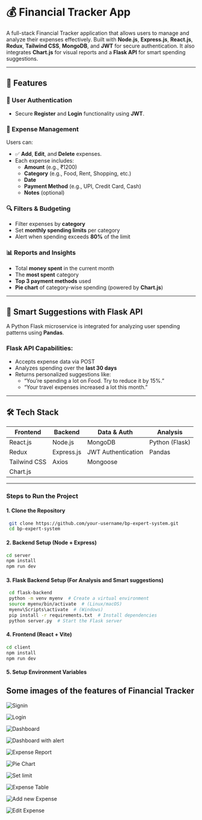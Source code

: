 # 💰 Financial Tracker App

A full-stack Financial Tracker application that allows users to manage and analyze their expenses effectively. Built with **Node.js**, **Express.js**, **React.js**, **Redux**, **Tailwind CSS**, **MongoDB**, and **JWT** for secure authentication. It also integrates **Chart.js** for visual reports and a **Flask API** for smart spending suggestions.

---

## 🚀 Features

### 👤 User Authentication
- Secure **Register** and **Login** functionality using **JWT**.

### 🧾 Expense Management
Users can:
- ✅ **Add**, **Edit**, and **Delete** expenses.
- Each expense includes:
  - **Amount** (e.g., ₹1200)
  - **Category** (e.g., Food, Rent, Shopping, etc.)
  - **Date**
  - **Payment Method** (e.g., UPI, Credit Card, Cash)
  - **Notes** (optional)

### 🔍 Filters & Budgeting
- Filter expenses by **category**
- Set **monthly spending limits** per category
- Alert when spending exceeds **80%** of the limit

### 📊 Reports and Insights
- Total **money spent** in the current month
- The **most spent** category
- **Top 3 payment methods** used
- **Pie chart** of category-wise spending (powered by **Chart.js**)

---

## 🧠 Smart Suggestions with Flask API

A Python Flask microservice is integrated for analyzing user spending patterns using **Pandas**.

### Flask API Capabilities:
- Accepts expense data via POST
- Analyzes spending over the **last 30 days**
- Returns personalized suggestions like:
  - “You’re spending a lot on Food. Try to reduce it by 15%.”
  - “Your travel expenses increased a lot this month.”

---

## 🛠️ Tech Stack

| Frontend        | Backend         | Data & Auth        | Analysis       |
|-----------------|-----------------|--------------------|----------------|
| React.js        | Node.js         | MongoDB            | Python (Flask) |
| Redux           | Express.js      | JWT Authentication | Pandas         |
| Tailwind CSS    | Axios           | Mongoose           |                |
| Chart.js        |                 |                    |                |

---

### Steps to Run the Project
#### 1. Clone the Repository
```sh
 git clone https://github.com/your-username/bp-expert-system.git
 cd bp-expert-system
```

#### 2. Backend Setup (Node + Express)
```sh
cd server
npm install
npm run dev
```

#### 3. Flask Backend Setup (For Analysis and Smart suggestions)
```sh
 cd flask-backend
 python -m venv myenv  # Create a virtual environment
 source myenv/bin/activate  # (Linux/macOS)
 myenv\Scripts\activate  # (Windows)
 pip install -r requirements.txt  # Install dependencies
 python server.py  # Start the Flask server
```

#### 4. Frontend (React + Vite)
```sh
cd client
npm install
npm run dev
```

#### 5. Setup Environment Variables

## Some images of the features of Financial Tracker
![Signin](https://github.com/user-attachments/assets/cc56a051-2103-46bc-b42d-ec90e65540b4)

![Login](https://github.com/user-attachments/assets/065497dd-c269-4741-af61-46ccd109d83e)

![Dashboard](https://github.com/user-attachments/assets/7b325126-ed58-44f6-9773-555e8c43b06d)

![Dashboard with alert](https://github.com/user-attachments/assets/bde1f530-38bf-4be2-bcfc-43b0b7eceb1f)

![Expense Report](https://github.com/user-attachments/assets/5e077adb-fb23-4dcf-acb5-f7c26af7fb0d)

![Pie Chart](https://github.com/user-attachments/assets/b2539678-1c4a-42c7-a68c-c4d962da4318)

![Set limit](https://github.com/user-attachments/assets/9b647824-7336-49a9-b8d7-f32aacd401d9)

![Expense Table](https://github.com/user-attachments/assets/75c0a14c-1b52-4caf-9e88-2a0f43a74d9a)

![Add new Expense](https://github.com/user-attachments/assets/2869e026-9819-485e-a964-551ce20381b5)

![Edit Expense](https://github.com/user-attachments/assets/5d5a748b-63e7-4ff8-8591-9fe3a826aaaf)
